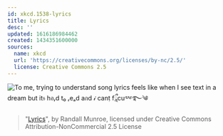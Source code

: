 ```yaml
---
id: xkcd.1538-lyrics
title: Lyrics
desc: ''
updated: 1616186984462
created: 1434351600000
sources:
  name: xkcd
  url: 'https://creativecommons.org/licenses/by-nc/2.5/'
  license: Creative Commons 2.5
---
```

![To me, trying to understand song lyrics feels like when I see text in a dream but it𝔰 hอᵣd t₀ ᵣeₐd aกd 𝒾 canٖt fཱྀcu༧༦࿐༄](https://imgs.xkcd.com/comics/lyrics.png)
> "[Lyrics](https://xkcd.com/1538/)", by Randall Munroe, licensed under Creative Commons Attribution-NonCommercial 2.5 License
